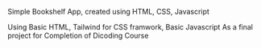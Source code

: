 Simple Bookshelf App, created using HTML, CSS, Javascript

Using Basic HTML, Tailwind for CSS framwork, Basic Javascript
As a final project for Completion of Dicoding Course
